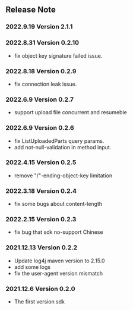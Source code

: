 ## Release Note
### 2022.9.19 Version 2.1.1

### 2022.8.31 Version 0.2.10
- fix object key signature failed issue. 
### 2022.8.18 Version 0.2.9
- fix connection leak issue.
### 2022.6.9 Version 0.2.7
- support upload file concurrent and resumeble
### 2022.6.9 Version 0.2.6
- fix ListUploadedParts query params.
- add not-null-validation in method input.
### 2022.4.15 Version 0.2.5
- remove "/"-ending-object-key limitation
### 2022.3.18 Version 0.2.4
- fix some bugs about content-length
### 2022.2.15 Version 0.2.3
- fix bug that sdk no-support Chinese
### 2021.12.13 Version 0.2.2
- Update log4j maven version to 2.15.0
- add some logs
- fix the user-agent version mismatch
### 2021.12.6 Version 0.2.0
- The first version sdk